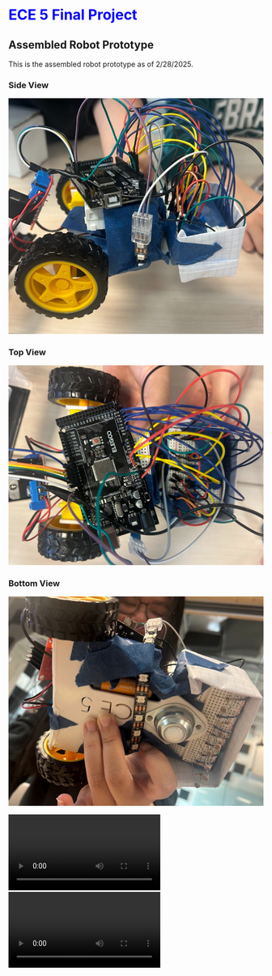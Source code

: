 # <span style="color:blue">ECE 5 Final Project</span>

## Assembled Robot Prototype

This is the assembled robot prototype as of 2/28/2025. 


### Side View
![Image](sideview.jpg)
### Top View
![Image](topview.png)
### Bottom View 
![Image](bottomview.jpg)

![](IMG_9217.mp4)
<video src="IMG_9217.mp4" controls preload></video>

